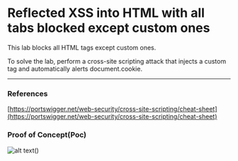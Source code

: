 # Reflected XSS into HTML with all tabs blocked except custom ones

 This lab blocks all HTML tags except custom ones.

To solve the lab, perform a cross-site scripting attack that injects a custom tag and automatically alerts document.cookie. 

____

### References

[https://portswigger.net/web-security/cross-site-scripting/cheat-sheet](https://portswigger.net/web-security/cross-site-scripting/cheat-sheet)

### Proof of Concept(Poc)

![alt text()]()



